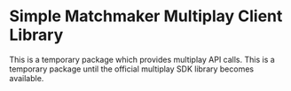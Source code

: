 # Simple Matchmaker Multiplay Client Library

This is a temporary package which provides multiplay API calls. This is a temporary package until the official
multiplay SDK library becomes available.